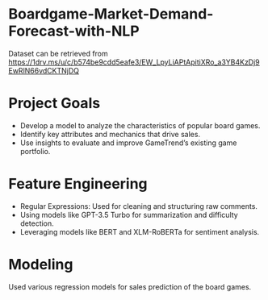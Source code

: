 # Boardgame-Market-Demand-Forecast-with-NLP
Dataset can be retrieved from https://1drv.ms/u/c/b574be9cdd5eafe3/EW_LpyLiAPtApitiXRo_a3YB4KzDj9EwRlN66vdCKTNjDQ

# Project Goals
  - Develop a model to analyze the characteristics of popular board games.
  - Identify key attributes and mechanics that drive sales.
  - Use insights to evaluate and improve GameTrend’s existing game portfolio.

# Feature Engineering
  - Regular Expressions: Used for cleaning and structuring raw comments.
  - Using models like GPT-3.5 Turbo for summarization and difficulty detection.
  - Leveraging models like BERT and XLM-RoBERTa for sentiment analysis.

# Modeling
Used various regression models for sales prediction of the board games.
